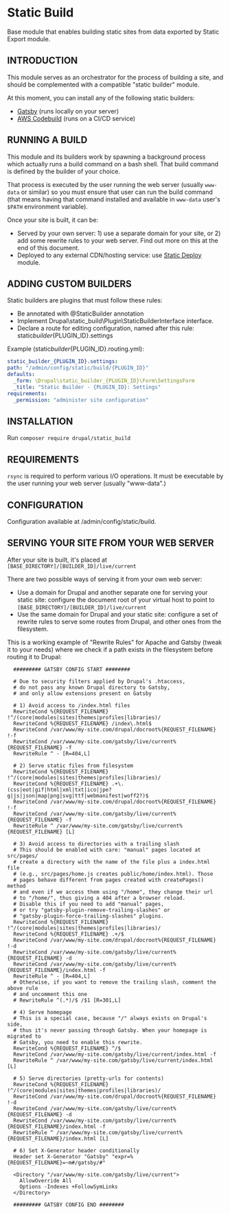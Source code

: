 # Static Build

Base module that enables building static sites from data exported by
Static Export module.

## INTRODUCTION

This module serves as an orchestrator for the process of building a site,
and should be complemented with a compatible "static builder" module.

At this moment, you can install any of the following static builders:

- [Gatsby](https://www.drupal.org/project/static_builder_gatsby) (runs locally
  on your server)
- [AWS Codebuild](https://www.drupal.org/project/static_builder_codebuild)
  (runs on a CI/CD service)

## RUNNING A BUILD

This module and its builders work by spawning a background process which
actually runs a build command on a bash shell. That build command is defined
by the builder of your choice.

That process is executed by the user running the web server (usually `www-data`
or similar) so you must ensure that user can run the build command (that
means having that command installed and available in `www-data` user's `$PATH`
environment variable).

Once your site is built, it can be:

- Served by your own server: 1) use a separate domain for your site, or 2) add
  some rewrite rules to your web server. Find out more on this at the end of
  this document.
- Deployed to any external CDN/hosting service: use
  [Static Deploy](https://www.drupal.org/project/static_suite) module.

## ADDING CUSTOM BUILDERS

Static builders are plugins that must follow these rules:

- Be annotated with @StaticBuilder annotation
- Implement Drupal\static_build\Plugin\StaticBuilderInterface
  interface.
- Declare a route for editing configuration, named after this rule:
  static*builder*{PLUGIN_ID}.settings

Example (static*builder*{PLUGIN_ID}.routing.yml):

```yml
static_builder_{PLUGIN_ID}.settings:
path: "/admin/config/static/build/{PLUGIN_ID}"
defaults:
  _form: \Drupal\static_builder_{PLUGIN_ID}\Form\SettingsForm
  _title: "Static Builder - {PLUGIN_ID}: Settings"
requirements:
  _permission: "administer site configuration"
```

## INSTALLATION

Run `composer require drupal/static_build`

## REQUIREMENTS

`rsync` is required to perform various I/O operations. It must be executable
by the user running your web server (usually "www-data".)

## CONFIGURATION

Configuration available at /admin/config/static/build.

## SERVING YOUR SITE FROM YOUR WEB SERVER

After your site is built, it's placed at
`[BASE_DIRECTORY]/[BUILDER_ID]/live/current`

There are two possible ways of serving it from your own web server:

- Use a domain for Drupal and another separate one for serving your static
  site: configure the document root of your virtual host to point to
  `[BASE_DIRECTORY]/[BUILDER_ID]/live/current`
- Use the same domain for Drupal and your static site: configure a set of
  rewrite rules to serve some routes from Drupal, and other ones from the
  filesystem.

This is a working example of "Rewrite Rules" for Apache and Gatsby (tweak it
to your needs) where we check if a path exists in the filesystem before
routing it to Drupal:

```apacheconf
  ######### GATSBY CONFIG START ########

  # Due to security filters applied by Drupal's .htaccess,
  # do not pass any known Drupal directory to Gatsby,
  # and only allow extensions present on Gatsby

  # 1) Avoid access to /index.html files
  RewriteCond %{REQUEST_FILENAME} !^/(core|modules|sites|themes|profiles|libraries)/
  RewriteCond %{REQUEST_FILENAME} /index\.html$
  RewriteCond /var/www/my-site.com/drupal/docroot%{REQUEST_FILENAME} !-f
  RewriteCond /var/www/my-site.com/gatsby/live/current%{REQUEST_FILENAME} -f
  RewriteRule ^ - [R=404,L]

  # 2) Serve static files from filesystem
  RewriteCond %{REQUEST_FILENAME} !^/(core|modules|sites|themes|profiles|libraries)/
  RewriteCond %{REQUEST_FILENAME} .+\.(css|eot|gif|html|xml|txt|ico|jpe?g|js|json|map|png|svg|ttf|webmanifest|woff2?)$
  RewriteCond /var/www/my-site.com/drupal/docroot%{REQUEST_FILENAME} !-f
  RewriteCond /var/www/my-site.com/gatsby/live/current%{REQUEST_FILENAME} -f
  RewriteRule ^ /var/www/my-site.com/gatsby/live/current%{REQUEST_FILENAME} [L]

  # 3) Avoid access to directories with a trailing slash
  # This should be enabled with care: "manual" pages located at src/pages/
  # create a directory with the name of the file plus a index.html file
  # (e.g., src/pages/home.js creates public/home/index.html). Those
  # pages behave different from pages created with createPages() method
  # and even if we access them using "/home", they change their url
  # to "/home/", thus giving a 404 after a browser reload.
  # Disable this if you need to add "manual" pages,
  # or try "gatsby-plugin-remove-trailing-slashes" or
  # "gatsby-plugin-force-trailing-slashes" plugins.
  RewriteCond %{REQUEST_FILENAME} !^/(core|modules|sites|themes|profiles|libraries)/
  RewriteCond %{REQUEST_FILENAME} .+/$
  RewriteCond /var/www/my-site.com/drupal/docroot%{REQUEST_FILENAME} !-d
  RewriteCond /var/www/my-site.com/gatsby/live/current%{REQUEST_FILENAME} -d
  RewriteCond /var/www/my-site.com/gatsby/live/current%{REQUEST_FILENAME}/index.html -f
  RewriteRule ^ - [R=404,L]
  # Otherwise, if you want to remove the trailing slash, comment the above rule
  # and uncomment this one
  # RewriteRule ^(.*)/$ /$1 [R=301,L]

  # 4) Serve homepage
  # This is a special case, because "/" always exists on Drupal's side,
  # thus it's never passing through Gatsby. When your homepage is migrated to
  # Gatsby, you need to enable this rewrite.
  RewriteCond %{REQUEST_FILENAME} ^/$
  RewriteCond /var/www/my-site.com/gatsby/live/current/index.html -f
  RewriteRule ^ /var/www/my-site.com/gatsby/live/current/index.html [L]

  # 5) Serve directories (pretty-urls for contents)
  RewriteCond %{REQUEST_FILENAME} !^/(core|modules|sites|themes|profiles|libraries)/
  RewriteCond /var/www/my-site.com/drupal/docroot%{REQUEST_FILENAME} !-d
  RewriteCond /var/www/my-site.com/gatsby/live/current%{REQUEST_FILENAME} -d
  RewriteCond /var/www/my-site.com/gatsby/live/current%{REQUEST_FILENAME}/index.html -f
  RewriteRule ^ /var/www/my-site.com/gatsby/live/current%{REQUEST_FILENAME}/index.html [L]

  # 6) Set X-Generator header conditionally
  Header set X-Generator "Gatsby" "expr=%{REQUEST_FILENAME}=~m#/gatsby/#"

  <Directory "/var/www/my-site.com/gatsby/live/current">
    AllowOverride All
    Options -Indexes +FollowSymLinks
  </Directory>

  ######### GATSBY CONFIG END ########
```
